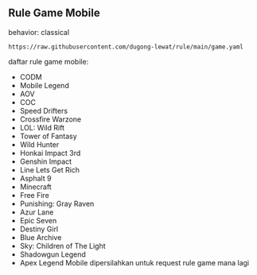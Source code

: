## Rule Game Mobile
behavior: classical
```
https://raw.githubusercontent.com/dugong-lewat/rule/main/game.yaml
```
daftar rule game mobile:

- CODM
- Mobile Legend
- AOV
- COC
- Speed Drifters
- Crossfire Warzone
- LOL: Wild Rift
- Tower of Fantasy
- Wild Hunter
- Honkai Impact 3rd
- Genshin Impact
- Line Lets Get Rich
- Asphalt 9
- Minecraft
- Free Fire
- Punishing: Gray Raven
- Azur Lane
- Epic Seven
- Destiny Girl
- Blue Archive
- Sky: Children of The Light
- Shadowgun Legend
- Apex Legend Mobile
dipersilahkan untuk request rule game mana lagi
